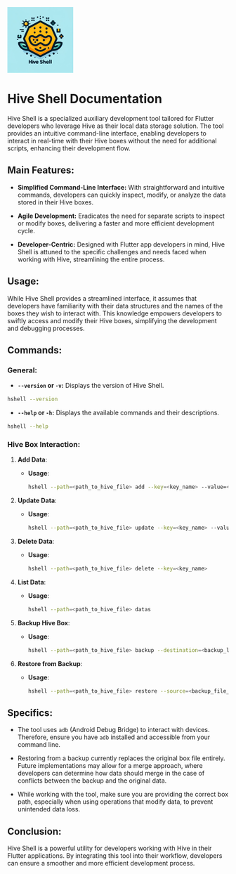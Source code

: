 <img height="150px" width="150px" src="icone.jpg"></img>
# Hive Shell Documentation 


Hive Shell is a specialized auxiliary development tool tailored for Flutter developers who leverage Hive as their local data storage solution. The tool provides an intuitive command-line interface, enabling developers to interact in real-time with their Hive boxes without the need for additional scripts, enhancing their development flow.

## Main Features:

- **Simplified Command-Line Interface:** With straightforward and intuitive commands, developers can quickly inspect, modify, or analyze the data stored in their Hive boxes.

- **Agile Development:** Eradicates the need for separate scripts to inspect or modify boxes, delivering a faster and more efficient development cycle.

- **Developer-Centric:** Designed with Flutter app developers in mind, Hive Shell is attuned to the specific challenges and needs faced when working with Hive, streamlining the entire process.

## Usage:

While Hive Shell provides a streamlined interface, it assumes that developers have familiarity with their data structures and the names of the boxes they wish to interact with. This knowledge empowers developers to swiftly access and modify their Hive boxes, simplifying the development and debugging processes.

## Commands:

### General:

- **`--version` or `-v`:** Displays the version of Hive Shell.

```sh
hshell --version
```

- **`--help` or `-h`:** Displays the available commands and their descriptions.

```sh
hshell --help
```

### Hive Box Interaction:

1. **Add Data**:
    - **Usage**: 
        ```sh
        hshell --path=<path_to_hive_file> add --key=<key_name> --value=<value>
        ```

2. **Update Data**:
    - **Usage**:
        ```sh
        hshell --path=<path_to_hive_file> update --key=<key_name> --value=<new_value>
        ```

3. **Delete Data**:
    - **Usage**:
        ```sh
        hshell --path=<path_to_hive_file> delete --key=<key_name>
        ```

4. **List Data**:
    - **Usage**:
        ```sh
        hshell --path=<path_to_hive_file> datas
        ```

5. **Backup Hive Box**:
    - **Usage**:
        ```sh
        hshell --path=<path_to_hive_file> backup --destination=<backup_location>
        ```

6. **Restore from Backup**:
    - **Usage**:
        ```sh
        hshell --path=<path_to_hive_file> restore --source=<backup_file_location>
        ```

## Specifics:

- The tool uses `adb` (Android Debug Bridge) to interact with devices. Therefore, ensure you have `adb` installed and accessible from your command line.

- Restoring from a backup currently replaces the original box file entirely. Future implementations may allow for a merge approach, where developers can determine how data should merge in the case of conflicts between the backup and the original data.

- While working with the tool, make sure you are providing the correct box path, especially when using operations that modify data, to prevent unintended data loss.

## Conclusion:
Hive Shell is a powerful utility for developers working with Hive in their Flutter applications. By integrating this tool into their workflow, developers can ensure a smoother and more efficient development process.
